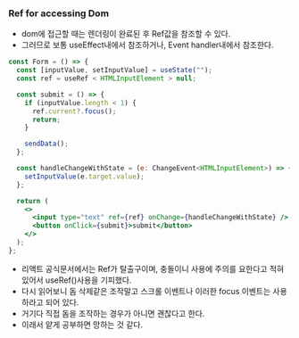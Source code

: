 ### Ref for accessing Dom

- dom에 접근할 때는 렌더링이 완료된 후 Ref값을 참조할 수 있다.
- 그러므로 보통 useEffect내에서 참조하거나, Event handler내에서 참조한다.

```jsx
const Form = () => {
  const [inputValue, setInputValue] = useState("");
  const ref = useRef < HTMLInputElement > null;

  const submit = () => {
    if (inputValue.length < 1) {
      ref.current?.focus();
      return;
    }

    sendData();
  };

  const handleChangeWithState = (e: ChangeEvent<HTMLInputElement>) => {
    setInputValue(e.target.value);
  };

  return (
    <>
      <input type="text" ref={ref} onChange={handleChangeWithState} />
      <button onClick={submit}>submit</button>
    </>
  );
};
```

- 리액트 공식문서에서는 Ref가 탈출구이며, 충돌이니 사용에 주의를 요한다고 적혀있어서 useRef()사용을 기피했다.
- 다시 읽어보니 돔 삭제같은 조작말고 스크롤 이벤트나 이러한 focus 이벤트는 사용하라고 되어 있다.
- 거기다 직접 돔을 조작하는 경우가 아니면 괜찮다고 한다.
- 이래서 얕게 공부하면 망하는 것 같다.
